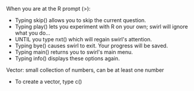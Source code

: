 When you are at the R prompt (>):
- Typing skip() allows you to skip the current question.
- Typing play() lets you experiment with R on your own; swirl will ignore what you do...
- UNTIL you type nxt() which will regain swirl's attention.
- Typing bye() causes swirl to exit. Your progress will be saved.
- Typing main() returns you to swirl's main menu.
- Typing info() displays these options again.

Vector: small collection of numbers, can be at least one number 
- To create a vector, type c()
